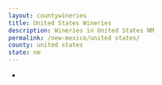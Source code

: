 ```yaml
---
layout: countywineries
title: United States Wineries
description: Wineries in United States NM
permalink: /new-mexico/united states/
county: united states
state: nm
---
```

-
